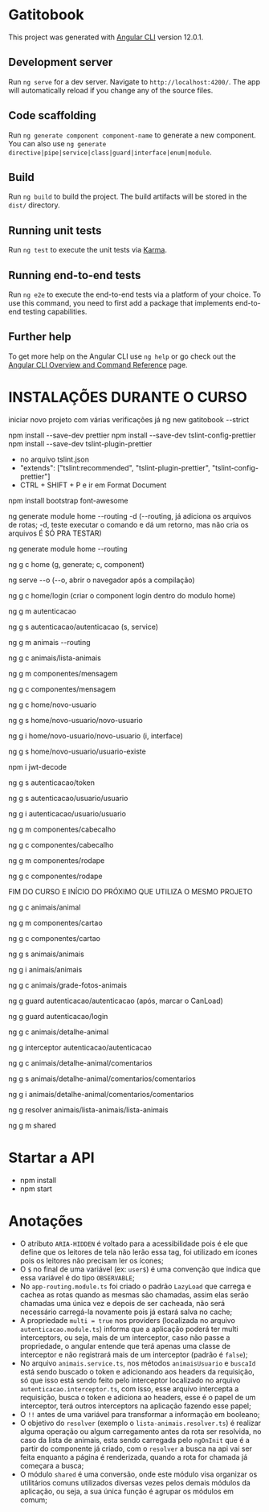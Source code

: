 # Gatitobook

This project was generated with [Angular CLI](https://github.com/angular/angular-cli) version 12.0.1.

## Development server

Run `ng serve` for a dev server. Navigate to `http://localhost:4200/`. The app will automatically reload if you change any of the source files.

## Code scaffolding

Run `ng generate component component-name` to generate a new component. You can also use `ng generate directive|pipe|service|class|guard|interface|enum|module`.

## Build

Run `ng build` to build the project. The build artifacts will be stored in the `dist/` directory.

## Running unit tests

Run `ng test` to execute the unit tests via [Karma](https://karma-runner.github.io).

## Running end-to-end tests

Run `ng e2e` to execute the end-to-end tests via a platform of your choice. To use this command, you need to first add a package that implements end-to-end testing capabilities.

## Further help

To get more help on the Angular CLI use `ng help` or go check out the [Angular CLI Overview and Command Reference](https://angular.io/cli) page.

# INSTALAÇÕES DURANTE O CURSO

iniciar novo projeto com várias verificações já
ng new gatitobook --strict

npm install --save-dev prettier
npm install --save-dev tslint-config-prettier
npm install --save-dev tslint-plugin-prettier

- no arquivo tslint.json
- "extends": ["tslint:recommended", "tslint-plugin-prettier", "tslint-config-prettier"]
- CTRL + SHIFT + P e ir em Format Document

npm install bootstrap font-awesome

ng generate module home --routing -d (--routing, já adiciona os arquivos de rotas; -d, teste executar o comando e dá um retorno, mas não cria os arquivos É SÓ PRA TESTAR)

ng generate module home --routing

ng g c home (g, generate; c, component)

ng serve --o (--o, abrir o navegador após a compilação)

ng g c home/login (criar o component login dentro do modulo home)

ng g m autenticacao

ng g s autenticacao/autenticacao (s, service)

ng g m animais --routing

ng g c animais/lista-animais

ng g m componentes/mensagem

ng g c componentes/mensagem

ng g c home/novo-usuario

ng g s home/novo-usuario/novo-usuario

ng g i home/novo-usuario/novo-usuario (i, interface)

ng g s home/novo-usuario/usuario-existe

npm i jwt-decode

ng g s autenticacao/token

ng g s autenticacao/usuario/usuario

ng g i autenticacao/usuario/usuario

ng g m componentes/cabecalho

ng g c componentes/cabecalho

ng g m componentes/rodape

ng g c componentes/rodape

FIM DO CURSO E INÍCIO DO PRÓXIMO QUE UTILIZA O MESMO PROJETO

ng g c animais/animal

ng g m componentes/cartao

ng g c componentes/cartao

ng g s animais/animais

ng g i animais/animais

ng g c animais/grade-fotos-animais

ng g guard autenticacao/autenticacao (após, marcar o CanLoad)

ng g guard autenticacao/login

ng g c animais/detalhe-animal

ng g interceptor autenticacao/autenticacao

ng g c animais/detalhe-animal/comentarios

ng g s animais/detalhe-animal/comentarios/comentarios

ng g i animais/detalhe-animal/comentarios/comentarios

ng g resolver animais/lista-animais/lista-animais

ng g m shared

# Startar a API

- npm install
- npm start

# Anotações

- O atributo `ARIA-HIDDEN` é voltado para a acessibilidade pois é ele que define que os leitores de tela não lerão essa tag, foi utilizado em ícones pois os leitores não precisam ler os ícones;
- O `$` no final de uma variável (ex: `user$`) é uma convenção que indica que essa variável é do tipo `OBSERVABLE`;
- No `app-routing.module.ts` foi criado o padrão `LazyLoad` que carrega e cachea as rotas quando as mesmas são chamadas, assim elas serão chamadas uma única vez e depois de ser cacheada, não será necessário carregá-la novamente pois já estará salva no cache;
- A propriedade `multi = true` nos providers (localizada no arquivo `autenticacao.module.ts`) informa que a aplicação poderá ter multi interceptors, ou seja, mais de um interceptor, caso não passe a propriedade, o angular entende que terá apenas uma classe de interceptor e não registrará mais de um interceptor (padrão é `false`);
- No arquivo `animais.service.ts`, nos métodos `animaisUsuario` e `buscaId` está sendo buscado o token e adicionando aos headers da requisição, só que isso está sendo feito pelo interceptor localizado no arquivo `autenticacao.interceptor.ts`, com isso, esse arquivo intercepta a requisição, busca o token e adiciona ao headers, esse é o papel de um interceptor, terá outros interceptors na aplicação fazendo esse papel;
- O `!!` antes de uma variável para transformar a informação em booleano;
- O objetivo do `resolver` (exemplo o `lista-animais.resolver.ts`) é realizar alguma operação ou algum carregamento antes da rota ser resolvida, no caso da lista de animais, esta sendo carregada pelo `ngOnInit` que é a partir do componente já criado, com o `resolver` a busca na api vai ser feita enquanto a página é renderizada, quando a rota for chamada já começara a busca;
- O módulo `shared` é uma conversão, onde este módulo visa organizar os utilitários comuns utilizados diversas vezes pelos demais módulos da aplicação, ou seja, a sua única função é agrupar os módulos em comum;

